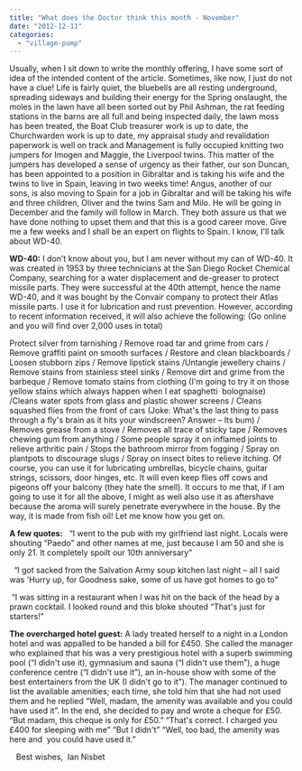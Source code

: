 ```yaml
---
title: "What does the Doctor think this month - November"
date: "2012-12-11"
categories: 
  - "village-pump"
---
```


Usually, when I sit down to write the monthly offering, I have some sort of idea of the intended content of the article. Sometimes, like now, I just do not have a clue! Life is fairly quiet, the bluebells are all resting underground, spreading sideways and building their energy for the Spring onslaught, the moles in the lawn have all been sorted out by Phil Ashman, the rat feeding stations in the barns are all full and being inspected daily, the lawn moss has been treated, the Boat Club treasurer work is up to date, the Churchwarden work is up to date, my appraisal study and revalidation paperwork is well on track and Management is fully occupied knitting two jumpers for Imogen and Maggie, the Liverpool twins. This matter of the jumpers has developed a sense of urgency as their father, our son Duncan, has been appointed to a position in Gibraltar and is taking his wife and the twins to live in Spain, leaving in two weeks time! Angus, another of our sons, is also moving to Spain for a job in Gibraltar and will be taking his wife and three children, Oliver and the twins Sam and Milo. He will be going in December and the family will follow in March. They both assure us that we have done nothing to upset them and that this is a good career move. Give me a few weeks and I shall be an expert on flights to Spain. I know, I'll talk about WD-40.

**WD-40:** I don't know about you, but I am never without my can of WD-40. It was created in 1953 by three technicians at the San Diego Rocket Chemical Company, searching for a water displacement and de-greaser to protect missile parts. They were successful at the 40th attempt, hence the name WD-40, and it was bought by the Convair company to protect their Atlas missile parts. I use it for lubrication and rust prevention. However, according to recent information received, it will also achieve the following: (Go online and you will find over 2,000 uses in total)

Protect silver from tarnishing / Remove road tar and grime from cars / Remove graffiti paint on smooth surfaces / Restore and clean blackboards / Loosen stubborn zips / Remove lipstick stains /Untangle jewellery chains / Remove stains from stainless steel sinks / Remove dirt and grime from the barbeque / Remove tomato stains from clothing (I'm going to try it on those yellow stains which always happen when I eat spaghetti  bolognaise) /Cleans water spots from glass and plastic shower screens / Cleans squashed flies from the front of cars (Joke: What's the last thing to pass through a fly's brain as it hits your windscreen? Answer – Its bum) / Removes grease from a stove / Removes all trace of sticky tape / Removes chewing gum from anything / Some people spray it on inflamed joints to relieve arthritic pain / Stops the bathroom mirror from fogging / Spray on plantpots to discourage slugs / Spray on insect bites to relieve itching. Of course, you can use it for lubricating umbrellas, bicycle chains, guitar strings, scissors, door hinges, etc. It will even keep flies off cows and pigeons off your balcony (they hate the smell). It occurs to me that, if I am going to use it for all the above, I might as well also use it as aftershave because the aroma will surely penetrate everywhere in the house. By the way, it is made from fish oil! Let me know how you get on.

**A few quotes:**   “I went to the pub with my girlfriend last night. Locals were shouting “Paedo” and other names at me, just because I am 50 and she is only 21. It completely spoilt our 10th anniversary”

  “I got sacked from the Salvation Army soup kitchen last night – all I said was 'Hurry up, for Goodness sake, some of us have got homes to go to”

 “I was sitting in a restaurant when I was hit on the back of the head by a prawn cocktail. I looked round and this bloke shouted “That's just for starters!”

**The overcharged hotel guest:** A lady treated herself to a night in a London hotel and was appalled to be handed a bill for £450. She called the manager who explained that his was a very prestigious hotel with a superb swimming pool (“I didn't use it), gymnasium and sauna (“I didn't use them”), a huge conference centre (“I didn't use it”), an in-house show with some of the best entertainers from the UK (I didn't go to it”). The manager continued to list the available amenities; each time, she told him that she had not used them and he replied “Well, madam, the amenity was available and you could have used it”. In the end, she decided to pay and wrote a cheque for £50. “But madam, this cheque is only for £50.” “That's correct. I charged you £400 for sleeping with me” “But I didn't” “Well, too bad, the amenity was here and  you could have used it.”    

   Best wishes,  Ian Nisbet
